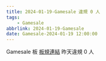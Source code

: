 ```yaml
---
title: 2024-01-19-Gamesale 違規 0 人
tags:
    - Gamesale
abbrlink: 2024-01-19-Gamesale
date: Gamesale-2024-01-19 12:00:00
---
```

Gamesale 板 [板規連結](https://www.ptt.cc/bbs/Gossiping/M.1637425085.A.07D.html)
昨天違規 0 人

